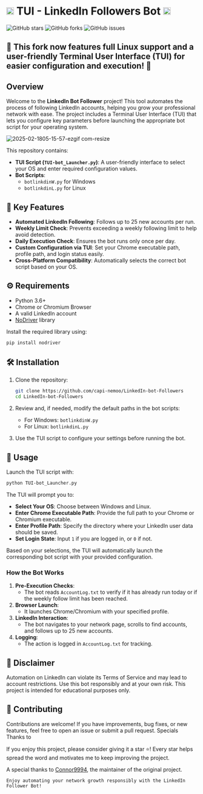 
# <img src="https://github.com/user-attachments/assets/9115aa71-ea52-4fb3-b629-b1a1b5833515" width="20" height="20"> TUI - LinkedIn Followers Bot <img src="https://github.com/user-attachments/assets/9115aa71-ea52-4fb3-b629-b1a1b5833515" width="20" height="20">

![GitHub stars](https://img.shields.io/github/stars/capi-nemoo/LinkedIn-Bot-Followers?style=social) ![GitHub forks](https://img.shields.io/github/forks/capi-nemoo/LinkedIn-Bot-Followers?style=social) ![GitHub issues](https://img.shields.io/github/issues/capi-nemoo/LinkedIn-Bot-Followers)

## 🚀 This fork now features full Linux support and a user-friendly Terminal User Interface (TUI) for easier configuration and execution! 🚀

## Overview


Welcome to the **LinkedIn  Bot Follower** project! This tool automates the process of following LinkedIn accounts, helping you grow your professional network with ease. The project includes a Terminal User Interface (TUI) that lets you configure key parameters before launching the appropriate bot script for your operating system.

![2025-02-1805-15-57-ezgif com-resize](https://github.com/user-attachments/assets/7775fdbc-f1ce-4b4c-9011-631319ceed71)

This repository contains:

- **TUI Script (`TUI-bot_Launcher.py`)**: A user-friendly interface to select your OS and enter required configuration values.
- **Bot Scripts**:
  - `botlinkdinW.py` for Windows
  - `botlinkdinL.py` for Linux

## 🔑 Key Features

- **Automated LinkedIn Following**: Follows up to 25 new accounts per run.
- **Weekly Limit Check**: Prevents exceeding a weekly following limit to help avoid detection.
- **Daily Execution Check**: Ensures the bot runs only once per day.
- **Custom Configuration via TUI**: Set your Chrome executable path, profile path, and login status easily.
- **Cross-Platform Compatibility**: Automatically selects the correct bot script based on your OS.

## ⚙️ Requirements

- Python 3.6+
- Chrome or Chromium Browser
- A valid LinkedIn account
- [NoDriver](https://github.com/ultrafunkamsterdam/nodriver) library

Install the required library using:

```bash
pip install nodriver
```


## 🛠 Installation

1. Clone the repository:

   ```bash
   git clone https://github.com/capi-nemoo/LinkedIn-bot-Followers
   cd LinkedIn-bot-Followers
   ```

2. Review and, if needed, modify the default paths in the bot scripts:

   - For Windows: `botlinkdinW.py`
   - For Linux: `botlinkdinL.py`

3. Use the TUI script to configure your settings before running the bot.

## 📜 Usage

Launch the TUI script with:

```bash
python TUI-bot_Launcher.py
```

The TUI will prompt you to:

- **Select Your OS**: Choose between Windows and Linux.
- **Enter Chrome Executable Path**: Provide the full path to your Chrome or Chromium executable.
- **Enter Profile Path**: Specify the directory where your LinkedIn user data should be saved.
- **Set Login State**: Input `1` if you are logged in, or `0` if not.

Based on your selections, the TUI will automatically launch the corresponding bot script with your provided configuration.

### How the Bot Works

1. **Pre-Execution Checks**:
   - The bot reads `AccountLog.txt` to verify if it has already run today or if the weekly follow limit has been reached.
2. **Browser Launch**:
   - It launches Chrome/Chromium with your specified profile.
3. **LinkedIn Interaction**:
   - The bot navigates to your network page, scrolls to find accounts, and follows up to 25 new accounts.
4. **Logging**:
   - The action is logged in `AccountLog.txt` for tracking.

## 🚧 Disclaimer

Automation on LinkedIn can violate its Terms of Service and may lead to account restrictions. Use this bot responsibly and at your own risk. This project is intended for educational purposes only.

## 📧 Contributing

Contributions are welcome! If you have improvements, bug fixes, or new features, feel free to open an issue or submit a pull request.
Specials Thanks to

If you enjoy this project, please consider giving it a star ⭐! Every star helps spread the word and motivates me to keep improving the project. 

A special thanks to [Connor9994](https://github.com/Connor9994/LinkedIn-Follower-Bot), the maintainer of the original project.

```
Enjoy automating your network growth responsibly with the LinkedIn Follower Bot!

```


